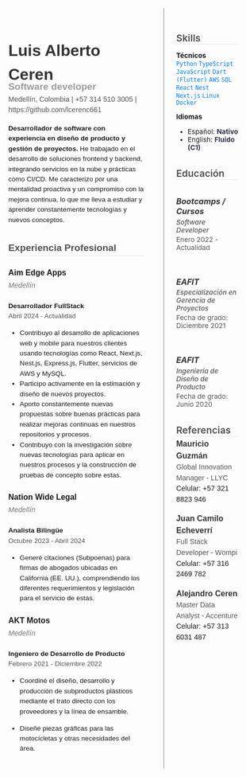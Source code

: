 <div style="display: grid; grid-template-columns: 7fr 4fr; gap: 1.5rem; font-size: 0.85rem;">

  <!-- Columna principal (3fr) -->
  <div class="main-column">

<h1 class="nombre">Luis Alberto Ceren</h1>
<h4 class="job">Software developer</h4>
<span class="info">Medellín, Colombia | +57 314 510 3005 | https://github.com/lcerenc661 </span>

<span
 class="subtitle">Desarrollador de software con experiencia en diseño de producto y gestión de proyectos.</span>  He trabajado en el desarrollo de soluciones frontend y backend, integrando servicios en la nube y prácticas como CI/CD. Me caracterizo por una mentalidad proactiva y un compromiso con la mejora continua, lo que me lleva a estudiar y aprender constantemente tecnologías y nuevos conceptos.

<h2 class="section-title">Experiencia Profesional</h2>

### **Aim Edge Apps**  
<span class="location">_Medellín_</span>  
**Desarrollador FullStack**  
<span class="date">Abril 2024 - Actualidad</span>

- Contribuyo al desarrollo de aplicaciones web y mobile para nuestros clientes usando tecnologías como React, Next.js, Nest.js, Express.js, Flutter, servicios de AWS y MySQL.  
- Participo activamente en la estimación y diseño de nuevos proyectos.  
- Aporto constantemente nuevas propuestas sobre buenas prácticas para realizar mejoras continuas en nuestros repositorios y procesos.  
- Contribuyo con la investigación sobre nuevas tecnologías para aplicar en nuestros procesos y la construcción de pruebas de concepto sobre estas.

### **Nation Wide Legal**  
<span class="location">_Medellín_</span>  
**Analista Bilingüe**  
<span class="date">Octubre 2023 - Abril 2024</span>

- Generé citaciones (Subpoenas) para firmas de abogados ubicadas en California (EE. UU.), comprendiendo los diferentes requerimientos y legislación para el servicio de estas.

### **AKT Motos**  
<span class="location">_Medellín_</span>  
**Ingeniero de Desarrollo de Producto**  
<span class="date">Febrero 2021 - Diciembre 2022</span>

- Coordiné el diseño, desarrollo y producción de subproductos plásticos mediante el trato directo con los proveedores y la línea de ensamble.  
- Diseñé piezas gráficas para las motocicletas y otras necesidades del área.





  </div>

  <!-- Barra lateral (1fr) -->
  <div class="sidebar">

<h2 class="section-title">Skills</h2>

**Técnicos**  
<span class="skills">`Python` `TypeScript` `JavaScript` `Dart (Flutter)` `AWS` `SQL` `React` `Nest`  
`Next.js` `Linux` `Docker`</span>

**Idiomas**  
- Español: <span class="highlight">Nativo</span>  
- English: <span class="highlight">Fluido (C1)</span>

<h2 class="section-title">Educación</h2>

<div class="education-item">
  <h5 class="education-title">Bootcamps / Cursos</h5>
    <span class="education-degree">Software Developer</span>   
  <span class="date">Enero 2022 - Actualidad</span>  
 
</div>

<div class="education-item">
  <h5 class="education-title">EAFIT</h5>
  <span class="education-degree">Especialización en Gerencia de Proyectos</span>  
  <span class="date">Fecha de grado: Diciembre 2021</span>
</div>

<div class="education-item">
  <h5 class="education-title">EAFIT</h5>
  <span class="education-degree">Ingeniería de Diseño de Producto</span>   
  <span class="date">Fecha de grado: Junio 2020</span>


  <h2 class="section-title">Referencias </h2>


<div class="reference-item">
  <span class="reference-name"><strong>Mauricio Guzmán</strong></span><br>
  <span class="reference-role">Global Innovation Manager - LLYC</span><br>
  <span class="reference-phone">Celular: +57 321 8823 946</span>
</div>

<div class="reference-item">
  <span class="reference-name"><strong>Juan Camilo Echeverrí</strong></span><br>
  <span class="reference-role">Full Stack Developer - Wompi</span><br>
  <span class="reference-phone">Celular: +57 316 2469 782</span>
</div>

<div class="reference-item">
  <span class="reference-name"><strong>Alejandro Ceren</strong></span><br>
  <span class="reference-role">Master Data Analyst - Accenture</span><br>
  <span class="reference-phone">Celular: +57 313 6031 487</span>
</div>
</div>

  


<style>

.info {
    font-size: 0.9rem;
    color: #555;
    margin-bottom: 1rem;
    font-family: calibri, sans-serif;
    display: block;
    margin-top: -0.5rem;
  }

  .job {
    font-size: 1.2rem;
    font-weight: 600;
    color:rgba(51, 51, 51, 0.48);
    margin-bottom: 0.5rem;
    margin-top: -1rem;
    font-family: calibri, sans-serif;
  }

  .nombre {
    font-size: 2rem;
    font-weight: 600;
    color: #333;
    margin-bottom: 0.2rem;
    }

  .section-title {
    font-size: 1.2rem;
    font-weight: 600;
    color: rgb(80, 80, 80);
    margin-top: 2rem;
    margin-bottom: 0.2rem;
    border-bottom: 0.1rem solid rgba(212, 212, 212, 0.52);
  }

  .main-column {
    padding: 1rem;
    line-height: 1.5;
    font-family: calibri, sans-serif;

  }

  .sidebar {
    padding: 1rem 1.5rem;
    border-left: 0.1rem solid gray;
  }

  .subtitle {
    font-weight: 600;
  }

  .date {
      font-size: 0.9rem;
    color: #555;

  }

  .skills {
    color: #007bff;
  }

  .highlight {
    color:rgb(47, 49, 68);
    font-weight: bold;
  }

  .degree {
    margin-top: -0.5rem;
    display: block;
  }

  .education-degree {
    font-weight: 200;
    font-style: italic;
  }
</style>

<style>
  .education-item {
    margin-bottom: 0.8rem;
    padding: 0.5rem 0;
  }

  .education-title {
    font-size: 1rem;
    font-weight: bold;
    color: #333;
    margin-bottom: 0.2rem;
  }

  .education-degree {
    font-style: italic;
    font-weight: 500;
    color: #555;
    display: block;
    margin-bottom: 0.2rem;
  }

  .location {
    font-size: 0.9rem;
    color: #777;
    display: block;
    margin-top: -0.8rem;
  }

  .date {
    font-size: 0.85rem;
    color: #555;
  }

  .education-description {
    font-size: 0.9rem;
    color: #444;
    margin-top: 0.2rem;
  }

    .reference-item {
    margin-bottom: 1rem;
    line-height: 1.5;
    font-family: calibri, sans-serif;
  }

  .reference-name {
    font-size: 1rem;
    color: #333;
  }

  .reference-role {
    font-size: 0.9rem;
    color: #555;
  }

  .reference-phone {
    font-size: 0.9rem;
  }

  
</style>